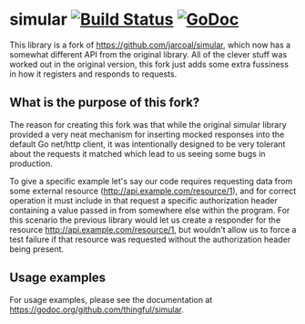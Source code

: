 # simular [![Build Status](https://travis-ci.org/thingful/simular.png?branch=master)](https://travis-ci.org/thingful/simular) [![GoDoc](https://godoc.org/github.com/thingful/simular?status.svg)](https://godoc.org/github.com/thingful/simular)

This library is a fork of https://github.com/jarcoal/simular, which now has a
somewhat different API from the original library. All of the clever stuff was
worked out in the original version, this fork just adds some extra fussiness in
how it registers and responds to requests.

## What is the purpose of this fork?

The reason for creating this fork was that while the original simular library
provided a very neat mechanism for inserting mocked responses into the default
Go net/http client, it was intentionally designed to be very tolerant about the
requests it matched which lead to us seeing some bugs in production.

To give a specific example let's say our code requires requesting data from
some external resource (http://api.example.com/resource/1), and for correct
operation it must include in that request a specific authorization header
containing a value passed in from somewhere else within the program. For this
scenario the previous library would let us create a responder for the resource
http://api.example.com/resource/1, but wouldn't allow us to force a test
failure if that resource was requested without the authorization header being
present.

## Usage examples

For usage examples, please see the documentation at
https://godoc.org/github.com/thingful/simular.
